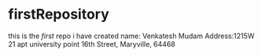 # firstRepository
this is the *first* repo i have created
name: Venkatesh Mudam
Address:1215W 21 apt university point 16th Street, Maryville, 64468
